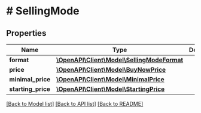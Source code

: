 # # SellingMode

## Properties

Name | Type | Description | Notes
------------ | ------------- | ------------- | -------------
**format** | [**\OpenAPI\Client\Model\SellingModeFormat**](SellingModeFormat.md) |  | [optional] 
**price** | [**\OpenAPI\Client\Model\BuyNowPrice**](BuyNowPrice.md) |  | [optional] 
**minimal_price** | [**\OpenAPI\Client\Model\MinimalPrice**](MinimalPrice.md) |  | [optional] 
**starting_price** | [**\OpenAPI\Client\Model\StartingPrice**](StartingPrice.md) |  | [optional] 

[[Back to Model list]](../../README.md#documentation-for-models) [[Back to API list]](../../README.md#documentation-for-api-endpoints) [[Back to README]](../../README.md)



